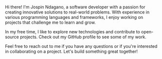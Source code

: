 Hi there! I'm Jospin Ndagano, a software developer with a passion for creating innovative solutions to real-world problems. With experience in various programming languages and frameworks, I enjoy working on projects that challenge me to learn and grow.

In my free time, I like to explore new technologies and contribute to open-source projects. Check out my GitHub profile to see some of my work.

Feel free to reach out to me if you have any questions or if you're interested in collaborating on a project. Let's build something great together!



